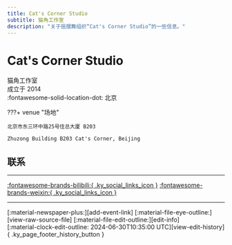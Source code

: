 ```yaml
---
title: Cat's Corner Studio
subtitle: 猫角工作室
description: "关于摇摆舞组织“Cat's Corner Studio”的一些信息。"
---
```


# Cat's Corner Studio

猫角工作室  
成立于 2014  
:fontawesome-solid-location-dot: 北京  


???+ venue "场地"

    北京市东三环中路25号住总大厦 B203  
      
    Zhuzong Building B203 Cat's Corner, Beijing  

## 联系


---

 [:fontawesome-brands-bilibili:{ .ky_social_links_icon }](https://space.bilibili.com/59075953) [:fontawesome-brands-weixin:{ .ky_social_links_icon }](https://mp.weixin.qq.com/s/jf8V5fLggbVY45FRw_hZAg)

---

<div class="ky_page_footer" markdown>
<div class="ky_page_footer_trailing" markdown="span">
[:material-newspaper-plus:][add-event-link]
[:material-file-eye-outline:][view-raw-source-file]
[:material-file-edit-outline:][edit-info]
</div>
<div class="ky_page_footer_leading" markdown="span">
[:material-clock-edit-outline: 2024-06-30T10:35:00 UTC][view-edit-history]{ .ky_page_footer_history_button }
</div>
</div>

[add-event-link]: https://github.com/swingdance/events/issues/new?assignees=&labels=add+event&projects=&template=02-add_entity.yml&title=%5Bzh_CN%5D%20Add%20Event%3A%20%3CName%3E&region=zh_CN&province=Beijing&city=Beijing&org_id=cats-corner-studio "添加活动"
[view-raw-source-file]: https://github.com/swingdance/orgs/blob/main/zh_CN/cats-corner-studio.json "查看原始源文件"
[edit-info]: https://github.com/swingdance/orgs/issues/new?assignees=&labels=update+org&projects=&template=03-update_entity.yml&title=%5Bzh_CN%5D%20Update%20Org%3A%20Cat%27s%20Corner%20Studio&region=zh_CN&id=cats-corner-studio&name=Cat%27s%20Corner%20Studio "编辑信息"

[view-edit-history]: https://github.com/swingdance/orgs/commits/main/zh_CN/cats-corner-studio.json "查看编辑历史"
